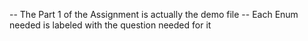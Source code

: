 -- The Part 1 of the Assignment is actually the demo file
-- Each Enum needed is labeled with the question needed for it
